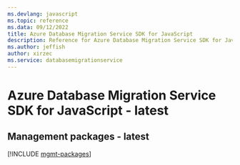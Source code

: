 ```yaml
---
ms.devlang: javascript
ms.topic: reference
ms.data: 09/12/2022
title: Azure Database Migration Service SDK for JavaScript
description: Reference for Azure Database Migration Service SDK for JavaScript
ms.author: jeffish
author: xirzec
ms.service: databasemigrationservice
---
```

# Azure Database Migration Service SDK for JavaScript - latest

## Management packages - latest
[!INCLUDE [mgmt-packages](database-migration-service-mgmt-index.md)]